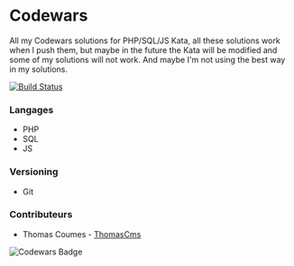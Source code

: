 # Codewars
All my Codewars solutions for PHP/SQL/JS Kata, all these solutions work when I push them, but maybe in the future the Kata will be modified and some of my solutions will not work. And maybe I'm not using the best way in my solutions.

[![Build Status](https://travis-ci.com/ThomasCms/CodewarsPHP-SQL-JS.png?branch=master)](https://travis-ci.com/ThomasCms/CodewarsPHP-SQL-JS)

### Langages
* PHP
* SQL
* JS

### Versioning
* Git
 
### Contributeurs
* Thomas Coumes - [ThomasCms](https://github.com/ThomasCms)

![Codewars Badge](https://www.codewars.com/users/ThomasCms/badges/large)
